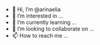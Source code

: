 - 👋 Hi, I’m @arinaelia
- 👀 I’m interested in ...
- 🌱 I’m currently learning ...
- 💞️ I’m looking to collaborate on ...
- 📫 How to reach me ...

<!---
arinaelia/arinaelia is a ✨ special ✨ repository because its `README.md` (this file) appears on your GitHub profile.
You can click the Preview link to take a look at your changes.
--->
